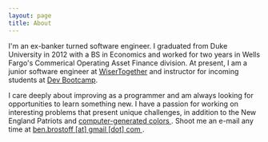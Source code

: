 ```yaml
---
layout: page
title: About
---
```


I'm an ex-banker turned software engineer. I graduated from Duke University in 2012 with a BS in Economics and worked for two years in Wells Fargo's Commerical Operating Asset Finance division. At present, I am a junior software engineer at <a href="http://www.wisertogether.com/" target="_blank">WiserTogether</a> and instructor for incoming students at <a href="http://devbootcamp.com/" target="_blank">Dev Bootcamp</a>.

I care deeply about improving as a programmer and am always looking for opportunities to learn something new. I have a passion for working on interesting problems that present unique challenges, in addition to the New England Patriots and <a href="http://somanycolors.org/" target="_blank"> computer-generated colors </a>. Shoot me an e-mail any time at <a href="mailto: ben.brostoff@gmail.com" target="_blanl=k"> ben.brostoff [at] gmail [dot] com </a>.    

